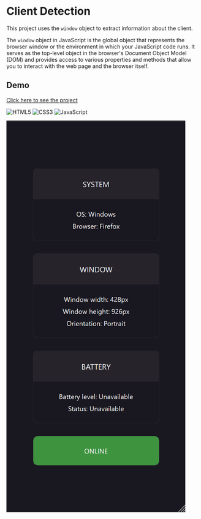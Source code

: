 # Client Detection

This project uses the `window` object to extract information about the client.

The `window` object in JavaScript is the global object that represents the browser window or the environment in which your JavaScript code runs. It serves as the top-level object in the browser's Document Object Model (DOM) and provides access to various properties and methods that allow you to interact with the web page and the browser itself.

## Demo

[Click here to see the project](https://stefanoturcarelli.github.io/client-detection/)

![HTML5](https://img.shields.io/badge/html5-%23E34F26.svg?style=for-the-badge&logo=html5&logoColor=white)
![CSS3](https://img.shields.io/badge/css3-%231572B6.svg?style=for-the-badge&logo=css3&logoColor=white)
![JavaScript](https://img.shields.io/badge/javascript-%23323330.svg?style=for-the-badge&logo=javascript&logoColor=%23F7DF1E)

<img src = './assets/img/screenshot.png'>
